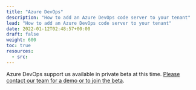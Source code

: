 ```yaml
---
title: "Azure DevOps"
description: "How to add an Azure DevOps code server to your tenant"
lead: "How to add an Azure DevOps code server to your tenant"
date: 2022-01-12T02:48:57+00:00
draft: false
weight: 600
toc: true
resources:
  - src:
---
```


Azure DevOps support us available in private beta at this time. [Please contact our team for a demo or to join the beta](http://blubracket.com/contact-sales/).
